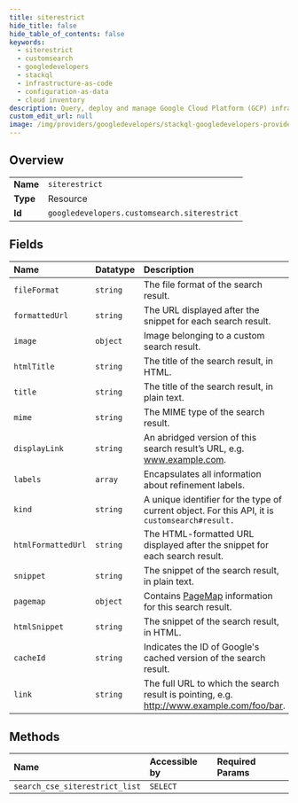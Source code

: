 ```yaml
---
title: siterestrict
hide_title: false
hide_table_of_contents: false
keywords:
  - siterestrict
  - customsearch
  - googledevelopers    
  - stackql
  - infrastructure-as-code
  - configuration-as-data
  - cloud inventory
description: Query, deploy and manage Google Cloud Platform (GCP) infrastructure and resources using SQL
custom_edit_url: null
image: /img/providers/googledevelopers/stackql-googledevelopers-provider-featured-image.png
---
```

  
    

## Overview
<table><tbody>
<tr><td><b>Name</b></td><td><code>siterestrict</code></td></tr>
<tr><td><b>Type</b></td><td>Resource</td></tr>
<tr><td><b>Id</b></td><td><code>googledevelopers.customsearch.siterestrict</code></td></tr>
</tbody></table>

## Fields
| Name | Datatype | Description |
|:-----|:---------|:------------|
| `fileFormat` | `string` | The file format of the search result. |
| `formattedUrl` | `string` | The URL displayed after the snippet for each search result. |
| `image` | `object` | Image belonging to a custom search result. |
| `htmlTitle` | `string` | The title of the search result, in HTML. |
| `title` | `string` | The title of the search result, in plain text. |
| `mime` | `string` | The MIME type of the search result. |
| `displayLink` | `string` | An abridged version of this search result’s URL, e.g. www.example.com. |
| `labels` | `array` | Encapsulates all information about refinement labels. |
| `kind` | `string` | A unique identifier for the type of current object. For this API, it is `customsearch#result.` |
| `htmlFormattedUrl` | `string` | The HTML-formatted URL displayed after the snippet for each search result. |
| `snippet` | `string` | The snippet of the search result, in plain text. |
| `pagemap` | `object` | Contains [PageMap](https://developers.google.com/custom-search/docs/structured_data#pagemaps) information for this search result. |
| `htmlSnippet` | `string` | The snippet of the search result, in HTML. |
| `cacheId` | `string` | Indicates the ID of Google's cached version of the search result. |
| `link` | `string` | The full URL to which the search result is pointing, e.g. http://www.example.com/foo/bar. |
## Methods
| Name | Accessible by | Required Params |
|:-----|:--------------|:----------------|
| `search_cse_siterestrict_list` | `SELECT` |  |
